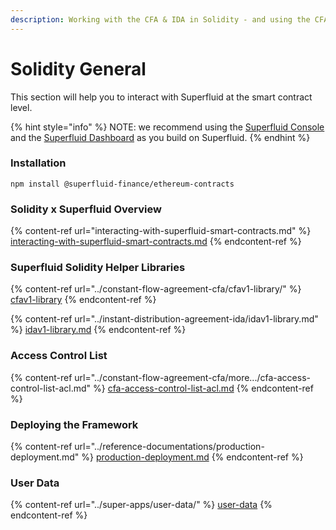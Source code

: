 ```yaml
---
description: Working with the CFA & IDA in Solidity - and using the CFA Library
---
```


# Solidity General

This section will help you to interact with Superfluid at the smart contract level.

{% hint style="info" %}
NOTE: we recommend using the [Superfluid Console](https://console.superfluid.finance) and the [Superfluid Dashboard](https://app.superfluid.finance) as you build on Superfluid.
{% endhint %}

### Installation

```solidity
npm install @superfluid-finance/ethereum-contracts
```

### Solidity x Superfluid Overview

{% content-ref url="interacting-with-superfluid-smart-contracts.md" %}
[interacting-with-superfluid-smart-contracts.md](interacting-with-superfluid-smart-contracts.md)
{% endcontent-ref %}

### Superfluid Solidity Helper Libraries

{% content-ref url="../constant-flow-agreement-cfa/cfav1-library/" %}
[cfav1-library](../constant-flow-agreement-cfa/cfav1-library/)
{% endcontent-ref %}

{% content-ref url="../instant-distribution-agreement-ida/idav1-library.md" %}
[idav1-library.md](../instant-distribution-agreement-ida/idav1-library.md)
{% endcontent-ref %}

### Access Control List

{% content-ref url="../constant-flow-agreement-cfa/more.../cfa-access-control-list-acl.md" %}
[cfa-access-control-list-acl.md](../constant-flow-agreement-cfa/more.../cfa-access-control-list-acl.md)
{% endcontent-ref %}

### Deploying the Framework

{% content-ref url="../reference-documentations/production-deployment.md" %}
[production-deployment.md](../reference-documentations/production-deployment.md)
{% endcontent-ref %}

### User Data

{% content-ref url="../super-apps/user-data/" %}
[user-data](../super-apps/user-data/)
{% endcontent-ref %}
